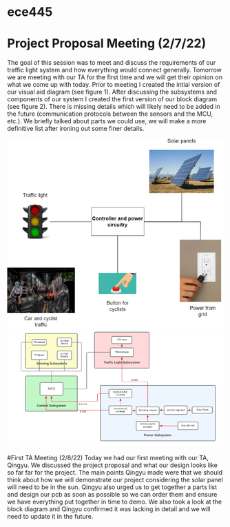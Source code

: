 # ece445

# Project Proposal Meeting (2/7/22)
The goal of this session was to meet and discuss the requirements of our traffic light system and how everything would connect generally. Tomorrow we are meeting with our TA for the first time and we will get their opinion on what we come up with today. Prior to meeting I created the intial version of our visual aid diagram (see figure 1). After discussing the subsystems and components of our system I created the first version of our block diagram (see figure 2). There is missing details which will likely need to be added in the future (communication protocols between the sensors and the MCU, etc.). We briefly talked about parts we could use, we will make a more definitive list after ironing out some finer details.  

![Visual Aid](https://github.com/bobo-nums/ece445/blob/main/notebooks/richard/visual%20aid.PNG)
![Block Diagram V1](https://github.com/bobo-nums/ece445/blob/main/notebooks/richard/block_diagramV1.PNG)


#First TA Meeting (2/8/22)
Today we had our first meeting with our TA, Qingyu. We discussed the project proposal and what our design looks like so far far for the project. 
The main points Qingyu made were that we should think about how we will demonstrate our project considering the solar panel will need to be in the sun. Qingyu also urged
us to get together a parts list and design our pcb as soon as possible so we can order them and ensure we have everything put together in time to demo. We also took a look at
the block diagram and Qingyu confirmed it was lacking in detail and we will need to update it in the future.
